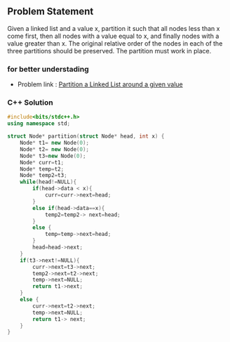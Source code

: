 ## Problem Statement

Given a linked list and a value x, partition it such that all nodes less than x come first, then all nodes with a value equal to x, and finally nodes with a value greater than x. The original relative order of the nodes in each of the three partitions should be preserved. The partition must work in place.

### for better understading
- Problem link : [Partition a Linked List around a given value](https://www.geeksforgeeks.org/problems/partition-a-linked-list-around-a-given-value/1?page=3&category=Linked%20List&status=solved&sortBy=difficulty)

### C++ Solution

```cpp
#include<bits/stdc++.h>
using namespace std;

struct Node* partition(struct Node* head, int x) {
    Node* t1= new Node(0);
    Node* t2= new Node(0);
    Node* t3=new Node(0);
    Node* curr=t1;
    Node* temp=t2;
    Node* temp2=t3;
    while(head!=NULL){
        if(head->data < x){
            curr=curr->next=head;
        }
        else if(head->data==x){
            temp2=temp2-> next=head;
        }
        else {
            temp=temp->next=head;
        }
        head=head->next;
    }
    if(t3->next!=NULL){
        curr->next=t3->next;
        temp2->next=t2->next;
        temp->next=NULL;
        return t1->next;
    }
    else {
        curr->next=t2->next;
        temp->next=NULL;
        return t1-> next;
    }
}
```